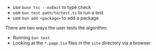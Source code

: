 - use `bunx tsc --noEmit` to type check
- use `bun test path/to/test.ts` to run a test
- use `bun add <package>` to add a package

There are two ways the user tests the algorithm:

- Running `bun test`
- Looking at the `*.page.tsx` files in the `site` directory via a browser
